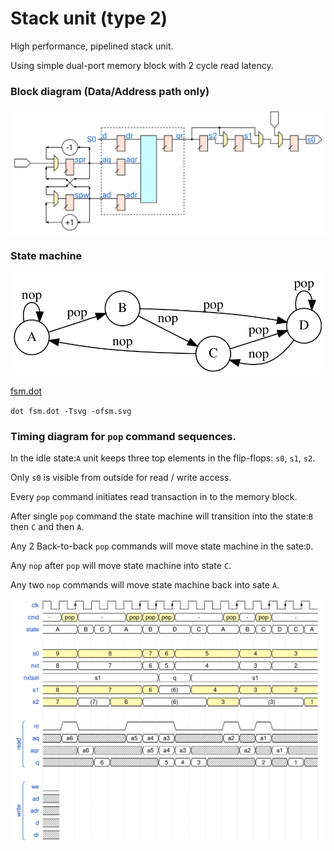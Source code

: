 # Stack unit (type 2)

High performance, pipelined stack unit.

Using simple dual-port memory block with 2 cycle read latency.


### Block diagram (Data/Address path only)

![alt text](bd.svg "pop timing diagram")

### State machine

![alt text](fsm.svg "pop timing diagram")

[fsm.dot](fsm.dot)

`dot fsm.dot -Tsvg -ofsm.svg`


### Timing diagram for `pop` command sequences.

In the idle state:`A` unit keeps three top elements in the flip-flops: `s0`, `s1`, `s2`.

Only `s0` is visible from outside for read / write access.

Every `pop` command initiates read transaction in to the memory block.

After single `pop` command the state machine will transition into the state:`B` then `C` and then `A`.

Any 2 Back-to-back `pop` commands will move state machine in the sate:`D`.

Any `nop` after `pop` will move state machine into state `C`.

Any two `nop` commands will move state machine back into sate `A`.


![alt text](pop.svg "pop timing diagram")
